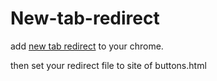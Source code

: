 # New-tab-redirect

add [new tab redirect](https://chrome.google.com/webstore/detail/new-tab-redirect/icpgjfneehieebagbmdbhnlpiopdcmna?hl=en) to your chrome. 

then set your redirect file to site of buttons.html
